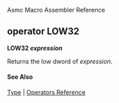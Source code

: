 Asmc Macro Assembler Reference

## operator LOW32

**LOW32 _expression_**

Returns the low dword of _expression_.

#### See Also

[Type](type.md) | [Operators Reference](readme.md)
